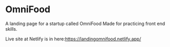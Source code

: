 # OmniFood
A landing page for a startup called OmniFood
Made for practicing front end skills.

Live site at Netlify is in here:https://landingomnifood.netlify.app/
